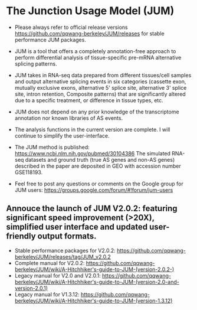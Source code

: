 # The Junction Usage Model (JUM)
- Please always refer to official release versions <https://github.com/qqwang-berkeley/JUM/releases> for stable performance JUM packages.
- JUM is a tool that offers a completely annotation-free approach to perform differential analysis of tissue-specific pre-mRNA alternative splicing patterns.
- JUM takes in RNA-seq data prepared from different tissues/cell samples and output alternative splicing events in six categories (cassette exon, mutually exclusive exons, alternative 5' splice site, alternative 3' splice site, intron retention, Composite patterns) that are significantly altered due to a specific treatment, or difference in tissue types, etc.

- JUM does not depend on any prior knowledge of the transcriptome annotation nor known libraries of AS events.

- The analysis functions in the current version are complete. I will continue to simplify the user-interface.
- The JUM method is published: <https://www.ncbi.nlm.nih.gov/pubmed/30104386>
The simulated RNA-seq datasets and ground truth (true AS genes and non-AS genes) described in the paper are deposited in GEO with accession number GSE118193.
- Feel free to post any questions or comments on the Google group for JUM users: <https://groups.google.com/forum/#!forum/jum-users>

## Annouce the launch of JUM V2.0.2: featuring significant speed improvement (>20X), simplified user interface and updated user-friendly output formats.
* Stable performance packages for V2.0.2: <https://github.com/qqwang-berkeley/JUM/releases/tag/JUM_v2.0.2>
* Complete manual for V2.0.2: <https://github.com/qqwang-berkeley/JUM/wiki/A-Hitchhiker's-guide-to-JUM-(version-2.0.2-)>
* Legacy manual for V2.0 and V2.0.1: <https://github.com/qqwang-berkeley/JUM/wiki/A-Hitchhiker's-guide-to-JUM-(version-2.0-and-version-2.0.1)>
* Legacy manual for V1.3.12: <https://github.com/qqwang-berkeley/JUM/wiki/A-Hitchhiker's-guide-to-JUM-(version-1.3.12)>
